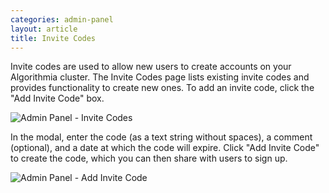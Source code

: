 ```yaml
---
categories: admin-panel
layout: article
title: Invite Codes
---
```


Invite codes are used to allow new users to create accounts on your Algorithmia cluster. The Invite Codes page lists existing invite codes and provides functionality to create new ones. To add an invite code, click the "Add Invite Code" box.

![Admin Panel - Invite Codes]({{site.url}}/developers/images/post_images/algo-images-admin/algo-1609367511524.png)

In the modal, enter the code (as a text string without spaces), a comment (optional), and a date at which the code will expire. Click "Add Invite Code" to create the code, which you can then share with users to sign up.

![Admin Panel - Add Invite Code]({{site.url}}/developers/images/post_images/algo-images-admin/algo-1609367572019.png)